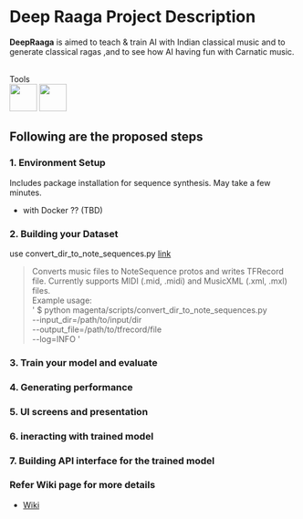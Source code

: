 # Deep Raaga Project Description

**DeepRaaga** is aimed to teach & train AI with Indian classical music and to generate classical ragas ,and to see how AI having fun with Carnatic music. 

<br>Tools  </br>
<img src = "https://upload.wikimedia.org/wikipedia/commons/2/2d/Tensorflow_logo.svg" height="48" width="48">
<img src = "https://magenta.tensorflow.org/assets/magenta-logo-bottom-text.png" height="48" width="48">


## Following are the proposed steps 

### 1. Environment Setup
Includes package installation for sequence synthesis. May take a few minutes.

- with Docker ?? (TBD)


### 2. Building your Dataset
use convert_dir_to_note_sequences.py
[link]( https://github.com/tensorflow/magenta/tree/master/magenta/scripts)


>Converts music files to NoteSequence protos and writes TFRecord file.
>Currently supports MIDI (.mid, .midi) and MusicXML (.xml, .mxl) files.
<br>Example usage: </br>
 ' $ python magenta/scripts/convert_dir_to_note_sequences.py \
    --input_dir=/path/to/input/dir \
    --output_file=/path/to/tfrecord/file \
    --log=INFO '


### 3. Train your model and evaluate

### 4. Generating performance

### 5. UI screens and presentation

### 6. ineracting with trained model

### 7. Building API interface for the trained model


### Refer Wiki page for more details

- [Wiki](https://github.com/sgmoorthy/DeepRaaga/wiki)
